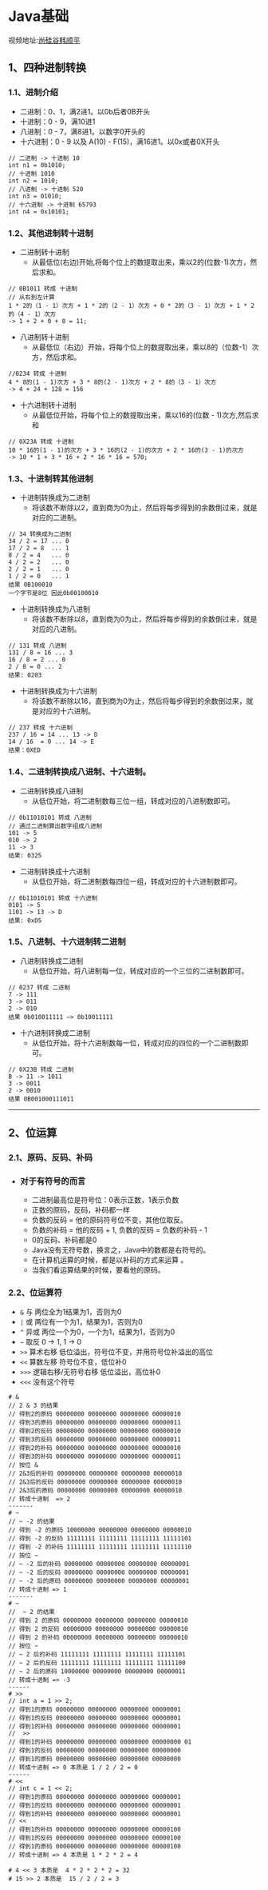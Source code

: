 # Java基础
视频地址:[尚硅谷韩顺平](https://www.bilibili.com/video/BV1fh411y7R8?p=87)
## 1、四种进制转换
### 1.1、进制介绍
* 二进制：0、1，满2进1。以0b后者0B开头
* 十进制：0 - 9，满10进1
* 八进制：0 - 7，满8进1。以数字0开头的
* 十六进制：0 - 9 以及 A(10) - F(15)，满16进1。以0x或者0X开头

````
// 二进制 -> 十进制 10
int n1 = 0b1010;
// 十进制 1010
int n2 = 1010;
// 八进制 -> 十进制 520
int n3 = 01010;
// 十六进制 -> 十进制 65793
int n4 = 0x10101;
````
### 1.2、其他进制转十进制
* 二进制转十进制
    * 从最低位(右边)开始,将每个位上的数提取出来，乘以2的(位数-1)次方，然后求和。
````
// 0B1011 转成 十进制
// 从右到左计算
1 * 2的（1 - 1）次方 + 1 * 2的（2 - 1）次方 + 0 * 2的（3 - 1）次方 + 1 * 2的（4 - 1）次方 
-> 1 + 2 + 0 + 8 = 11;
````
* 八进制转十进制
    * 从最低位（右边）开始，将每个位上的数提取出来，乘以8的（位数-1）次方，然后求和。
````
//0234 转成 十进制 
4 * 8的(1 - 1)次方 + 3 * 8的(2 - 1)次方 + 2 * 8的（3 - 1）次方 
-> 4 + 24 + 128 = 156 
````   
* 十六进制转十进制
    * 从最低位开始，将每个位上的数提取出来，乘以16的(位数 - 1)次方,然后求和
````
// 0X23A 转成 十进制 
10 * 16的(1 - 1)的次方 + 3 * 16的(2 - 1)的次方 + 2 * 16的(3 - 1)的次方
-> 10 * 1 + 3 * 16 + 2 * 16 * 16 = 570;
````
### 1.3、十进制转其他进制
* 十进制转换成为二进制
    * 将该数不断除以2，直到商为0为止，然后将每步得到的余数倒过来，就是对应的二进制。
````
// 34 转换成为二进制
34 / 2 = 17 ... 0
17 / 2 = 8  ... 1
8 / 2 = 4   ... 0
4 / 2 = 2   ... 0
2 / 2 = 1   ... 0
1 / 2 = 0   ... 1
结果 0B100010
一个字节是8位 因此0b00100010
````
* 十进制转换成为八进制
    * 将该数不断除以8，直到商为0为止，然后将每步得到的余数倒过来，就是对应的八进制。
````
// 131 转成 八进制
131 / 8 = 16 ... 3
16 / 8 = 2 ... 0
2 / 8 = 0 ... 2 
结果: 0203
````
* 十进制转换成为十六进制
    * 将该数不断除以16，直到商为0为止，然后将每步得到的余数倒过来，就是对应的十六进制。
````
// 237 转成 十六进制 
237 / 16 = 14 ... 13 -> D
14 / 16  = 0 ... 14 -> E
结果：0XED
````
### 1.4、二进制转换成八进制、十六进制。
* 二进制转换成八进制
    * 从低位开始，将二进制数每三位一组，转成对应的八进制数即可。
````
// 0b11010101 转成 八进制
// 通过二进制算出数字组成八进制 
101 -> 5
010 -> 2
11 -> 3
结果: 0325
````
* 二进制转换成十六进制
    * 从低位开始，将二进制数每四位一组，转成对应的十六进制数即可。
````
// 0b11010101 转成 十六进制
0101 -> 5
1101 -> 13 -> D
结果: 0xD5
````
### 1.5、八进制、十六进制转二进制
* 八进制转换成二进制
    * 从低位开始，将八进制每一位，转成对应的一个三位的二进制数即可。
````
// 0237 转成 二进制
7 -> 111
3 -> 011
2 -> 010
结果 0b010011111 —> 0b10011111
````
* 十六进制转换成二进制
    * 从低位开始，将十六进制数每一位，转成对应的四位的一个二进制数即可。
````
// 0X23B 转成 二进制 
B -> 11 -> 1011
3 -> 0011
2 -> 0010
结果 0B001000111011
````
---

## 2、位运算
### 2.1、原码、反码、补码
* ### 对于有符号的而言
    * 二进制最高位是符号位：0表示正数，1表示负数
    * 正数的原码，反码，补码都一样
    * 负数的反码 = 他的原码符号位不变，其他位取反。
    * 负数的补码 = 他的反码 + 1, 负数的反码 = 负数的补码 - 1
    * 0的反码、补码都是0
    * Java没有无符号数，换言之，Java中的数都是右符号的。
    * 在计算机运算的时候，都是以补码的方式来运算 。
    * 当我们看运算结果的时候，要看他的原码。
### 2.2、位运算符
* `&` 与 两位全为1结果为1，否则为0
* `|` 或 两位有一个为1，结果为1，否则为0
* `^` 异或 两位一个为0，一个为1，结果为1，否则为0
* `~` 取反 0 -> 1, 1 -> 0
* `>>` 算术右移 低位溢出，符号位不变，并用符号位补溢出的高位
* `<<` 算数左移 符号位不变，低位补0
* `>>>` 逻辑右移/无符号右移 低位溢出，高位补0
* `<<<` 没有这个符号
````
# &
// 2 & 3 的结果
// 得到2的原码 00000000 00000000 00000000 00000010 
// 得到3的原码 00000000 00000000 00000000 00000011
// 得到2的反码 00000000 00000000 00000000 00000010 
// 得到3的反码 00000000 00000000 00000000 00000011
// 得到2的补码 00000000 00000000 00000000 00000010 
// 得到3的补码 00000000 00000000 00000000 00000011
// 按位 & 
// 2&3后的补码 00000000 00000000 00000000 00000010
// 2&3后的反码 00000000 00000000 00000000 00000010
// 2&3后的原码 00000000 00000000 00000000 00000010 
// 转成十进制  => 2
-------
# ~
// ~ -2 的结果
// 得到 -2 的原码 10000000 00000000 00000000 00000010  
// 得到 -2 的反码 11111111 11111111 11111111 11111101 
// 得到 -2 的补码 11111111 11111111 11111111 11111110 
// 按位 ~
// ~ -2 后的补码 00000000 00000000 00000000 00000001 
// ~ -2 后的反码 00000000 00000000 00000000 00000001
// ~ -2 后的原码 00000000 00000000 00000000 00000001
// 转成十进制 => 1
-------
# ~
//  ~ 2 的结果
// 得到 2 的原码 00000000 00000000 00000000 00000010
// 得到 2 的反码 00000000 00000000 00000000 00000010
// 得到 2 的补码 00000000 00000000 00000000 00000010
// 按位 ~
// ~ 2 后的补码 11111111 11111111 11111111 11111101
// ~ 2 后的反码 11111111 11111111 11111111 11111100
// ~ 2 后的原码 10000000 00000000 00000000 00000011
// 转成十进制 => -3
------
# >> 
// int a = 1 >> 2; 
// 得到1的原码 00000000 00000000 00000000 00000001
// 得到1的反码 00000000 00000000 00000000 00000001
// 得到1的补码 00000000 00000000 00000000 00000001
//  >> 
// 得到1的补码 00000000 00000000 00000000 00000000 01
// 得到1的反码 00000000 00000000 00000000 00000000 
// 得到1的原码 00000000 00000000 00000000 00000000
// 转成十进制 => 0 本质是 1 / 2 / 2 = 0 
------
# <<
// int c = 1 << 2;
// 得到1的原码 00000000 00000000 00000000 00000001
// 得到1的反码 00000000 00000000 00000000 00000001
// 得到1的补码 00000000 00000000 00000000 00000001
// << 
// 得到1的补码 00000000 00000000 00000000 00000100
// 得到1的反码 00000000 00000000 00000000 00000100
// 得到1的原码 00000000 00000000 00000000 00000100
// 转成十进制 => 4 本质是 1 * 2 * 2 = 4

# 4 << 3 本质是  4 * 2 * 2 * 2 = 32
# 15 >> 2 本质是  15 / 2 / 2 = 3
````